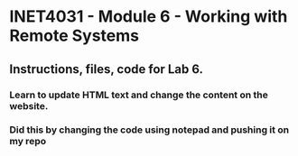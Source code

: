 # INET4031 - Module 6 - Working with Remote Systems

## Instructions, files, code for Lab 6.

### Learn to update HTML text and change the content on the website.
### Did this by changing the code using notepad and pushing it on my repo



